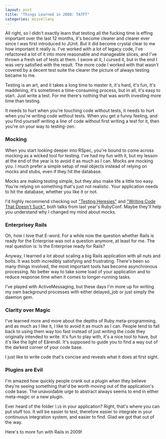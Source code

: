 ```yaml
---
layout: post
title: "Things Learned in 2008: TATFT"
categories: miscellany
---
```

All right, so I didn't exactly learn that testing all the fucking time is effing important over the last 12 months, it's become clearer and clearer ever since I was first introduced to JUnit. But it did become crystal clear to me how important it really is. I've worked with a lot of legacy code, I've refactored a lot of it into more reasonable and manageable slices, and I've thrown a fresh set of tests at them. I swore at it, I cursed it, but in the end I was very satisfied with the result. The more code I worked with that wasn't covered by a decent test suite the clearer the picture of always testing became to me.

Testing is an art, and it takes a long time to master it, it's hard, it's fun, it's maddening, it's sometimes a time-consuming process, but in all, it's easy to start. Just write a test. For me there's nothing that was worth investing more time than testing.

It needs to hurt when you're touching code without tests, it needs to hurt when you're writing code without tests. When you get a funny feeling, and you find yourself writing a line of code without first writing a test for it, then you're on your way to testing-zen.

### Mocking

When you start looking deeper into RSpec, you're bound to come across mocking as a wicked tool for testing. I've had my fun with it, but my lesson at the end of the year is to avoid it as much as I can. Mocks are mocking you. I much prefer a simple setup of real objects instead of relying on mocks and stubs, even if they hit the database.

Mocks are making testing simple, but they also make life a little too easy. You're relying on something that's just not realistic. Your application needs to hit the database, whether you like it or not.

I'd highly recommend checking out ["Testing Heresies"](http://rubyconf2008.confreaks.com/testing-heresies.html) and ["Writing Code That Doesn't Suck"](http://rubyconf2008.confreaks.com/writing-code-that-doesnt-suck.html), both talks from last year's RubyConf. Maybe they'll help you understand why I changed my mind about mocks.

### Enterprisey Rails

Oh, how I love that E-word. For a while now the question whether Rails is ready for the Enterprise was not a question anymore, at least for me. The real question is: Is the Enterprise ready for Rails?

Anyway, I learned a lot about scaling a big Rails application with all nuts and bolts. It was both incredibly satisfying and frustrating. There's been so many things involved, the most important tools has become asynchronous processing. No better way to take some load of your application and to reduce response time when it comes to longer-running tasks.

I've played with ActiveMessaging, but these days I'm more up for writing my own background processes with either delayed_job or just simply the daemon gem.

### Clarity over Magic

I've learned more and more about the depths of Ruby meta-programming, and as much as I like it, I like to avoid it as much as I can. People tend to fall back to using them way too fast instead of just writing the code they originally intended to write. It's fun to play with, it's a nice tool to have, but it's like the light of E&auml;rendil. It's supposed to guide you to find a way out of the darkest corner of your code base.

I just like to write code that's concise and reveals what it does at first sight.

### Plugins are Evil

I'm amazed how quickly people crank out a plugin when they believe they're seeing something that'd be worth moving out of the application's code base. The unavoidable urge to abstract always seems to end in either meta-magic or a new plugin.

Ever heard of the folder `lib` in your application? Right, that's where you can put stuff too. It will be easier to test, therefore easier to integrate in your continuous integration system, and easier to find. Glad we got that out of the way.

Here's to more fun with Rails in 2009!